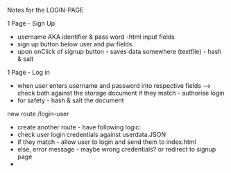 Notes for the LOGIN-PAGE

1 Page - Sign Up

- username AKA identifier & pass word -html input fields
- sign up button below user and pw fields
- upon onClick of signup button - saves data somewhere (textfile) - hash & salt

1 Page - Log in

- when user enters username and password into respective fields --> check both against the storage document
  if they match - authorise login
- for safety - hash & salt the document

new route /login-user

- create another route - have following logic:
- check user login credentials against userdata.JSON
- if they match - allow user to login and send them to index.html
- else, error message - maybe wrong credentials? or redirect to signup page
-
